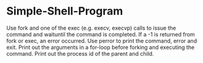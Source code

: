 # Simple-Shell-Program

Use fork and one of the exec (e.g. execv, execvp) calls to issue the command and waituntil the command is completed. If a -1 is returned from fork or exec, an error occurred. Use perror to print the command, error and exit. Print out the arguments in a for-loop before forking and executing the command. Print out the process id of the parent and child.
